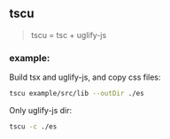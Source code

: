 ## tscu

> tscu = tsc + uglify-js

### example:

Build tsx and uglify-js, and copy css files:

```sh
tscu example/src/lib --outDir ./es
```

Only uglify-js dir:

```sh
tscu -c ./es
```

